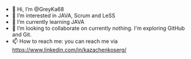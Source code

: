 - 👋 Hi, I’m @GreyKa68
- 👀 I’m interested in JAVA, Scrum and LeSS
- 🌱 I’m currently learning JAVA
- 💞️ I’m looking to collaborate on currently nothing. I'm exploring GitHub and Git.
- 📫 How to reach me: you can reach me via https://www.linkedin.com/in/kazachenkoserg/

<!---
GreyKa68/GreyKa68 is a ✨ special ✨ repository because its `README.md` (this file) appears on your GitHub profile.
You can click the Preview link to take a look at your changes.
--->
